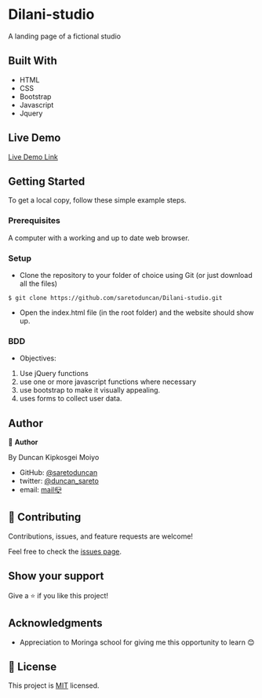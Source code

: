 # Dilani-studio

A landing page of a fictional studio

## Built With

- HTML
- CSS
- Bootstrap
- Javascript
- Jquery

## Live Demo

[Live Demo Link](https://saretoduncan.github.io/Dilani-studio/)


## Getting Started

To get a local copy, follow these simple example steps.

### Prerequisites

A computer with a working and up to date web browser.

### Setup

- Clone the repository to your folder of choice using Git (or just download all the files)
```
$ git clone https://github.com/saretoduncan/Dilani-studio.git

```
- Open the index.html file (in the root folder) and the website should show up.

### BDD
- Objectives:
1. Use jQuery functions
2. use one or more javascript functions where necessary
3. use bootstrap to make it visually appealing.
4. uses forms to collect user data.

## Author

👤 **Author**

  By Duncan Kipkosgei Moiyo

- GitHub: [@saretoduncan](https://github.com/saretoduncan)
- twitter: [@duncan_sareto](https://twitter.com/duncan_sareto)
- email: <a href="mailto:duncan.moiyo@student.moringaschool.com"> mail📪</a>





## 🤝 Contributing

Contributions, issues, and feature requests are welcome!

Feel free to check the [issues page](./static/ISSUE_TEMPLATE/feature_request.md).

## Show your support

Give a ⭐️ if you like this project!

## Acknowledgments

- Appreciation to  Moringa school for giving me this opportunity to learn 😊

## 📝 License

This project is [MIT](LICENSE) licensed.